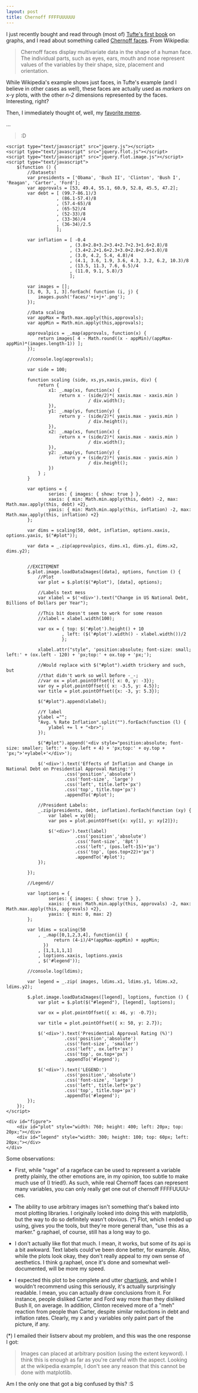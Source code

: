 ```yaml
---
layout: post
title: Chernoff FFFFUUUUUU
---
```


I just recently bought and read through (most of) [Tufte's first book](http://www.edwardtufte.com/tufte/books_vdqi) on graphs, and I read about something called [Chernoff faces](http://en.wikipedia.org/wiki/Chernoff_face). From Wikipedia:

> Chernoff faces display multivariate data in the shape of a human face. The individual parts, such as eyes, ears, mouth and nose represent values of the variables by their shape, size, placement and orientation.

While Wikipedia's example shows just faces, in Tufte's example (and I believe in other cases as well), these faces are actually used as *markers* on x-y plots, with the other *n-2* dimensions represented by the faces. Interesting, right?

Then, I immediately thought of, well, my [favorite meme](http://tinypic.com/view.php?pic=2dcd74j&s=3).

...

>:D

<!--My example plot-->

<script type="text/javascript" src="underscore.js"></script>
    <script type="text/javascript" src="jquery.js"></script>
    <script type="text/javascript" src="jquery.flot.js"></script>
    <script type="text/javascript" src="jquery.flot.image.js"></script>
    <script type="text/javascript">
        $(function () {
            //Datasets!
            var presidents = ['Obama', 'Bush II', 'Clinton', 'Bush I', 'Reagan', 'Carter', 'Ford'];
            var approvals = [53, 49.4, 55.1, 60.9, 52.8, 45.5, 47.2];
            var debt = [ (99.7-86.1)/3
                       , (86.1-57.4)/8
                       , (57.4-65)/8
                       , (65-52)/4
                       , (52-33)/8
                       , (33-36)/4
                       , (36-34)/2.5
                       ];

            var inflation = [ -0.4
                            , (3.8+2.8+3.2+3.4+2.7+2.3+1.6+2.8)/8
                            , (3.4+2.2+1.6+2.3+3.0+2.8+2.6+3.0)/8
                            , (3.0, 4.2, 5.4, 4.8)/4
                            , (4.1, 3.6, 1.9, 3.6, 4.3, 3.2, 6.2, 10.3)/8
                            , (13.5, 11.3, 7.6, 6.5)/4
                            , (11.0, 9.1, 5.8)/3
                            ];

            var images = [];
            [3, 0, 3, 1, 3].forEach( function (i, j) {
                images.push('faces/'+i+j+'.png');
            });

            //Data scaling
            var appMax = Math.max.apply(this,approvals);
            var appMin = Math.min.apply(this,approvals);

            approvalpics = _.map(approvals, function(x) {
                return images[ 4 - Math.round((x - appMin)/(appMax-appMin)*(images.length-1)) ];
            });

            //console.log(approvals);

            var side = 100;

            function scaling (side, xs,ys,xaxis,yaxis, div) {
                return {
                    x1: _.map(xs, function(x) {
                        return x - (side/2)*( xaxis.max - xaxis.min )
                                   / div.width();
                    }),
                    y1: _.map(ys, function(y) {
                        return y - (side/2)*( yaxis.max - yaxis.min )
                                   / div.height();
                    }),
                    x2: _.map(xs, function(x) {
                        return x + (side/2)*( xaxis.max - xaxis.min )
                                   / div.width();
                    }),
                    y2: _.map(ys, function(y) {
                        return y + (side/2)*( yaxis.max - yaxis.min )
                                   / div.height();
                    })
                } ;
            }

            var options = {
                    series: { images: { show: true } },
                    xaxis: { min: Math.min.apply(this, debt) -2, max: Math.max.apply(this, debt) +2},
                    yaxis: { min: Math.min.apply(this, inflation) -2, max: Math.max.apply(this, inflation) +2}
            };

            var dims = scaling(50, debt, inflation, options.xaxis, options.yaxis, $("#plot"));

            var data = _.zip(approvalpics, dims.x1, dims.y1, dims.x2, dims.y2);
 

            //EXCITEMENT
            $.plot.image.loadDataImages([data], options, function () {
                //Plot
                var plot = $.plot($("#plot"), [data], options);

                //Labels text mess
                var xlabel = $('<div>').text("Change in US National Debt, Billions of Dollars per Year");

                //This bit doesn't seem to work for some reason
                //xlabel = xlabel.width(100);

                var ox = { top: $('#plot').height() + 10
                         , left: ($('#plot').width() - xlabel.width())/2
                         };

                xlabel.attr("style", 'position:absolute; font-size: small; left:' + (ox.left - 120) + 'px;top:' + ox.top + 'px;');

                //Would replace with $("#plot").width trickery and such, but
                //that didn't work so well before -_-;
                //var ox = plot.pointOffset({ x: 0, y: -3});
                var oy = plot.pointOffset({ x: -3.5, y: 4.5});
                var title = plot.pointOffset({x: -3, y: 5.3});

                $("#plot").append(xlabel);

                //Y label
                ylabel =""; 
                "Avg. % Rate Inflation".split("").forEach(function (l) {
                    ylabel += l + "<br>";
                });

                $("#plot").append('<div style="position:absolute; font-size: smaller; left:' + (oy.left + 4) + 'px;top:' + oy.top + 'px;">'+ylabel+'</div>');

                $('<div>').text('Effects of Inflation and Change in National Debt on Presidential Approval Rating:')
                          .css('position','absolute')
                          .css('font-size', 'large')
                          .css('left', title.left+'px')
                          .css('top', title.top+'px')
                          .appendTo('#plot');

                //President Labels:
                _.zip(presidents, debt, inflation).forEach(function (xy) {
                    var label = xy[0];
                    var pos = plot.pointOffset({x: xy[1], y: xy[2]});
                    
                    $('<div>').text(label)
                              .css('position','absolute')
                              .css('font-size', '8pt')
                              .css('left', (pos.left-15)+'px')
                              .css('top', (pos.top+22)+'px')
                              .appendTo('#plot');
                });

            });

            //Legend//

            var loptions = {
                    series: { images: { show: true } },
                    xaxis: { min: Math.min.apply(this, approvals) -2, max: Math.max.apply(this, approvals) +2},
                    yaxis: { min: 0, max: 2}
            };

            var ldims = scaling(50
                , _.map([0,1,2,3,4], function(i) {
                      return (4-i)/4*(appMax-appMin) + appMin;
                  })
                , [1,1,1,1,1]
                , loptions.xaxis, loptions.yaxis
                , $('#legend'));

            //console.log(ldims);

            var legend = _.zip( images, ldims.x1, ldims.y1, ldims.x2, ldims.y2);

            $.plot.image.loadDataImages([legend], loptions, function () {
                var plot = $.plot($("#legend"), [legend], loptions);

                var ox = plot.pointOffset({ x: 46, y: -0.7});

                var title = plot.pointOffset({ x: 50, y: 2.7});

                $('<div>').text('Presidential Approval Rating (%)')
                          .css('position','absolute')
                          .css('font-size', 'smaller')
                          .css('left', ox.left+'px')
                          .css('top', ox.top+'px')
                          .appendTo('#legend');

                $('<div>').text('LEGEND:')
                          .css('position','absolute')
                          .css('font-size', 'large')
                          .css('left', title.left+'px')
                          .css('top', title.top+'px')
                          .appendTo('#legend');
            });
        });
    </script>

    <div id="figure">
        <div id="plot" style="width: 760; height: 400; left: 20px; top: 20px;"></div>
        <div id="legend" style="width: 300; height: 100; top: 60px; left: 20px;"></div>
    </div>

<!--end example-->

Some observations:

* First, while "rage" of a rageface can be used to represent a variable pretty plainly, the other emotions are, in my opinion, too subtle to make much use of (I tried!). As such, while real Chernoff faces can represent many variables, you can only really get one out of chernoff FFFFUUUU-ces.

* The ability to use arbitrary images isn't something that's baked into most plotting libraries. I originally looked into doing this with matplotlib, but the way to do so definitely wasn't obvious. (*) Flot, which I ended up using, gives you the tools, but they're more general than, "use this as a marker." g.raphael, of course, still has a long way to go.

* I don't actually like flot that much. I mean, it works, but some of its api is a bit awkward. Text labels could've been done better, for example. Also, while the plots look okay, they don't really appeal to my own sense of aesthetics. I think g.raphael, once it's done and somewhat well-documented, will be more my speed.

* I expected this plot to be complete and utter [chartjunk](http://en.wikipedia.org/wiki/Chartjunk), and while I wouldn't recommend using this seriously, it's actually surprisingly readable. I mean, you can actually draw conclusions from it. For instance, people disliked Carter and Ford way more than they disliked Bush II, on average. In addition, Clinton received more of a "meh" reaction from people than Carter, despite similar reductions in debt and inflation rates. Clearly, my x and y variables only paint part of the picture, if any.


(*) I emailed their listserv about my problem, and this was the one response I got:

> Images can placed at arbitrary position (using the extent keyword).
> I think this is enough as far as you're careful with the aspect.
> Looking at the wikipedia example, I don't see any reason that this
> cannot be done with matplotlib.

Am I the only one that got a big confused by this? :S
